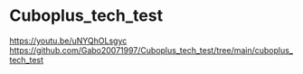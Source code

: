 # Cuboplus_tech_test

https://youtu.be/uNYQhOLsgyc
https://github.com/Gabo20071997/Cuboplus_tech_test/tree/main/cuboplus_tech_test
